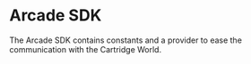 # Arcade SDK

The Arcade SDK contains constants and a provider to ease the communication with the Cartridge World.
